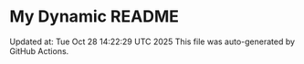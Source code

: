 # My Dynamic README
Updated at: Tue Oct 28 14:22:29 UTC 2025
This file was auto-generated by GitHub Actions.
